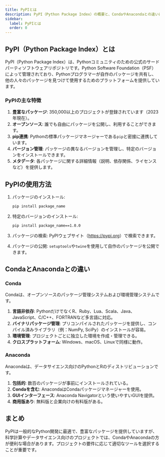 ```yaml
---
title: PyPIとは
description: PyPI（Python Package Index）の概要と、CondaやAnacondaとの違いについて解説します。
sidebar:
  label: PyPIとは
  order: 0
---
```


## PyPI（Python Package Index）とは

PyPI（Python Package Index）は、Pythonコミュニティのための公式のサードパーティソフトウェアリポジトリです。Python Software Foundation（PSF）によって管理されており、Pythonプログラマーが自作のパッケージを共有し、他の人々のパッケージを見つけて使用するためのプラットフォームを提供しています。

### PyPIの主な特徴

1. **豊富なパッケージ**: 350,000以上のプロジェクトが登録されています（2023年現在）。
2. **オープンソース**: 誰でも自由にパッケージを公開し、利用することができます。
3. **pip連携**: Pythonの標準パッケージマネージャーである`pip`と密接に連携しています。
4. **バージョン管理**: パッケージの異なるバージョンを管理し、特定のバージョンをインストールできます。
5. **メタデータ**: 各パッケージに関する詳細情報（説明、依存関係、ライセンスなど）を提供します。

## PyPIの使用方法

1. パッケージのインストール:

   ```bash
   pip install package_name
   ```

2. 特定のバージョンのインストール:

   ```bash
   pip install package_name==1.0.0
   ```

3. パッケージの検索:
   PyPIウェブサイト（<https://pypi.org>）で検索できます。

4. パッケージの公開:
   `setuptools`や`twine`を使用して自作のパッケージを公開できます。

## CondaとAnacondaとの違い

### Conda

Condaは、オープンソースのパッケージ管理システムおよび環境管理システムです。

1. **言語非依存**: PythonだけでなくR、Ruby、Lua、Scala、Java、JavaScript、C/C++、FORTRANなど多言語に対応。
2. **バイナリパッケージ管理**: プリコンパイルされたパッケージを提供し、コンパイル済みライブラリ（例：NumPy, SciPy）のインストールが容易。
3. **環境管理**: プロジェクトごとに独立した環境を作成・管理できる。
4. **クロスプラットフォーム**: Windows、macOS、Linuxで同様に動作。

### Anaconda

Anacondaは、データサイエンス向けのPythonとRのディストリビューションです。

1. **包括的**: 数百のパッケージが事前にインストールされている。
2. **Condaを含む**: AnacondaはCondaパッケージマネージャーを使用。
3. **GUIインターフェース**: Anaconda Navigatorという使いやすいGUIを提供。
4. **商用版あり**: 無料版と企業向けの有料版がある。

## まとめ

PyPIは一般的なPython開発に最適で、豊富なパッケージを提供していますが、科学計算やデータサイエンス向けのプロジェクトでは、CondaやAnacondaの方が便利な場合があります。プロジェクトの要件に応じて適切なツールを選択することが重要です。
